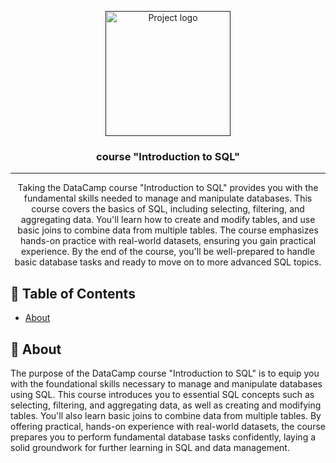 <p align="center">
  <a href="" rel="noopener">
 <img width=200px height=200px src="https://i.imgur.com/6wj0hh6.jpg" alt="Project logo"></a>
</p>

<h3 align="center">course "Introduction to SQL"</h3>

<div align="center">


</div>

---

<p align="center"> Taking the DataCamp course "Introduction to SQL" provides you with the fundamental skills needed to manage and manipulate databases. This course covers the basics of SQL, including selecting, filtering, and aggregating data. You'll learn how to create and modify tables, and use basic joins to combine data from multiple tables. The course emphasizes hands-on practice with real-world datasets, ensuring you gain practical experience. By the end of the course, you'll be well-prepared to handle basic database tasks and ready to move on to more advanced SQL topics.
</p>

## 📝 Table of Contents

- [About](#about)


## 🧐 About <a name = "about"></a>

The purpose of the DataCamp course "Introduction to SQL" is to equip you with the foundational skills necessary to manage and manipulate databases using SQL. This course introduces you to essential SQL concepts such as selecting, filtering, and aggregating data, as well as creating and modifying tables. You'll also learn basic joins to combine data from multiple tables. By offering practical, hands-on experience with real-world datasets, the course prepares you to perform fundamental database tasks confidently, laying a solid groundwork for further learning in SQL and data management.